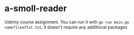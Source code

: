 # a-smoll-reader

Udemy course assignment.
You can run it with 
```go run main.go namefileoftxt.txt```,
it doesn't require any additional packages
